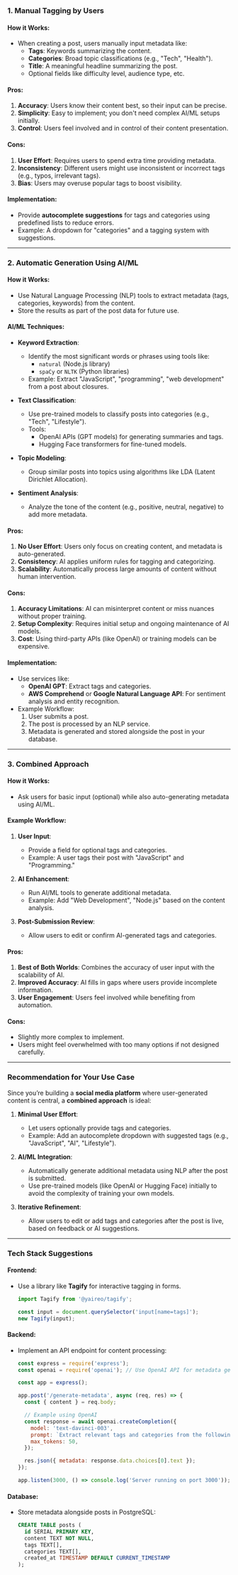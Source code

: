 
### **1. Manual Tagging by Users**

#### **How it Works**:

- When creating a post, users manually input metadata like:
  - **Tags**: Keywords summarizing the content.
  - **Categories**: Broad topic classifications (e.g., "Tech", "Health").
  - **Title**: A meaningful headline summarizing the post.
  - Optional fields like difficulty level, audience type, etc.

#### **Pros**:

1. **Accuracy**: Users know their content best, so their input can be precise.
2. **Simplicity**: Easy to implement; you don't need complex AI/ML setups initially.
3. **Control**: Users feel involved and in control of their content presentation.

#### **Cons**:

1. **User Effort**: Requires users to spend extra time providing metadata.
2. **Inconsistency**: Different users might use inconsistent or incorrect tags (e.g., typos, irrelevant tags).
3. **Bias**: Users may overuse popular tags to boost visibility.

#### **Implementation**:

- Provide **autocomplete suggestions** for tags and categories using predefined lists to reduce errors.
- Example: A dropdown for "categories" and a tagging system with suggestions.

---

### **2. Automatic Generation Using AI/ML**

#### **How it Works**:

- Use Natural Language Processing (NLP) tools to extract metadata (tags, categories, keywords) from the content.
- Store the results as part of the post data for future use.

#### **AI/ML Techniques**:

- **Keyword Extraction**:
  - Identify the most significant words or phrases using tools like:
    - `natural` (Node.js library)
    - `spaCy` or `NLTK` (Python libraries)
  - Example: Extract "JavaScript", "programming", "web development" from a post about closures.

- **Text Classification**:
  - Use pre-trained models to classify posts into categories (e.g., "Tech", "Lifestyle").
  - Tools:
    - OpenAI APIs (GPT models) for generating summaries and tags.
    - Hugging Face transformers for fine-tuned models.

- **Topic Modeling**:
  - Group similar posts into topics using algorithms like LDA (Latent Dirichlet Allocation).

- **Sentiment Analysis**:
  - Analyze the tone of the content (e.g., positive, neutral, negative) to add more metadata.

#### **Pros**:

1. **No User Effort**: Users only focus on creating content, and metadata is auto-generated.
2. **Consistency**: AI applies uniform rules for tagging and categorizing.
3. **Scalability**: Automatically process large amounts of content without human intervention.

#### **Cons**:

1. **Accuracy Limitations**: AI can misinterpret content or miss nuances without proper training.
2. **Setup Complexity**: Requires initial setup and ongoing maintenance of AI models.
3. **Cost**: Using third-party APIs (like OpenAI) or training models can be expensive.

#### **Implementation**:

- Use services like:
  - **OpenAI GPT**: Extract tags and categories.
  - **AWS Comprehend** or **Google Natural Language API**: For sentiment analysis and entity recognition.
- Example Workflow:
  1. User submits a post.
  2. The post is processed by an NLP service.
  3. Metadata is generated and stored alongside the post in your database.

---

### **3. Combined Approach**

#### **How it Works**:

- Ask users for basic input (optional) while also auto-generating metadata using AI/ML.

#### **Example Workflow**:

1. **User Input**:
   - Provide a field for optional tags and categories.
   - Example: A user tags their post with "JavaScript" and "Programming."
   
2. **AI Enhancement**:
   - Run AI/ML tools to generate additional metadata.
   - Example: Add "Web Development", "Node.js" based on the content analysis.

3. **Post-Submission Review**:
   - Allow users to edit or confirm AI-generated tags and categories.

#### **Pros**:

1. **Best of Both Worlds**: Combines the accuracy of user input with the scalability of AI.
2. **Improved Accuracy**: AI fills in gaps where users provide incomplete information.
3. **User Engagement**: Users feel involved while benefiting from automation.

#### **Cons**:

- Slightly more complex to implement.
- Users might feel overwhelmed with too many options if not designed carefully.

---

### **Recommendation for Your Use Case**

Since you’re building a **social media platform** where user-generated content is central, a **combined approach** is ideal:

1. **Minimal User Effort**:
   - Let users optionally provide tags and categories.
   - Example: Add an autocomplete dropdown with suggested tags (e.g., "JavaScript", "AI", "Lifestyle").

2. **AI/ML Integration**:
   - Automatically generate additional metadata using NLP after the post is submitted.
   - Use pre-trained models (like OpenAI or Hugging Face) initially to avoid the complexity of training your own models.

3. **Iterative Refinement**:
   - Allow users to edit or add tags and categories after the post is live, based on feedback or AI suggestions.

---

### **Tech Stack Suggestions**

#### **Frontend**:

- Use a library like **Tagify** for interactive tagging in forms.
  ```javascript
  import Tagify from '@yaireo/tagify';

  const input = document.querySelector('input[name=tags]');
  new Tagify(input);
  ```

#### **Backend**:

- Implement an API endpoint for content processing:
  ```javascript
  const express = require('express');
  const openai = require('openai'); // Use OpenAI API for metadata generation.

  const app = express();

  app.post('/generate-metadata', async (req, res) => {
    const { content } = req.body;

    // Example using OpenAI
    const response = await openai.createCompletion({
      model: 'text-davinci-003',
      prompt: `Extract relevant tags and categories from the following content: "${content}"`,
      max_tokens: 50,
    });

    res.json({ metadata: response.data.choices[0].text });
  });

  app.listen(3000, () => console.log('Server running on port 3000'));
  ```

#### **Database**:

- Store metadata alongside posts in PostgreSQL:
  ```sql
  CREATE TABLE posts (
    id SERIAL PRIMARY KEY,
    content TEXT NOT NULL,
    tags TEXT[],
    categories TEXT[],
    created_at TIMESTAMP DEFAULT CURRENT_TIMESTAMP
  );
  ```